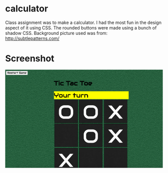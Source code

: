 # calculator
Class assignment was to make a calculator. I had the most fun in the design aspect of it using CSS.
The rounded buttons were made using a bunch of shadow CSS.
Background picture used was from: http://subtlepatterns.com/

# Screenshot
![screenshot](screenshotTT.png)
